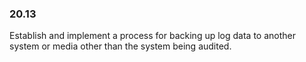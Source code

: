 
### 20.13  
Establish and implement a process for backing up log data to another system or media 
other than the system being audited. 
